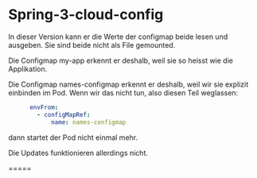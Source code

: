 # Spring-3-cloud-config

In dieser Version kann er die Werte der configmap beide lesen und ausgeben. 
Sie sind beide nicht als File gemounted.

Die Configmap my-app erkennt er deshalb, weil sie so heisst wie die Applikation.

Die Configmap names-configmap erkennt er deshalb, weil wir sie explizit einbinden im Pod.
Wenn wir das nicht tun, also diesen Teil weglassen:
```yaml
      envFrom:
        - configMapRef:
            name: names-configmap
```
dann startet der Pod nicht einmal mehr.

Die Updates funktionieren allerdings nicht.

=====

